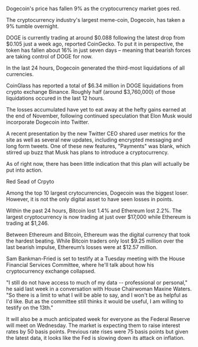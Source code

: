 Dogecoin's price has fallen 9% as the cryptocurrency market goes red.

The cryptocurrency industry's largest meme-coin, Dogecoin, has taken a 9% tumble overnight.

DOGE is currently trading at around $0.088 following the latest drop from $0.105 just a week ago, reported CoinGecko. To put it in perspective, the token has fallen about 16% in just seven days – meaning that bearish forces are taking control of DOGE for now.

In the last 24 hours, Dogecoin generated the third-most liquidations of all currencies.

CoinGlass has reported a total of $6.34 million in DOGE liquidations from crypto exchange Binance. Roughly half (around $3,760,000) of those liquidations occured in the last 12 hours.

The losses accumulated have yet to eat away at the hefty gains earned at the end of November, following continued speculation that Elon Musk would incorporate Dogecoin into Twitter.

A recent presentation by the new Twitter CEO shared user metrics for the site as well as several new updates, including encrypted messaging and long form tweets. One of these new features, "Payments" was blank, which stirred up buzz that Musk has plans to introduce a cryptocurrency.

As of right now, there has been little indication that this plan will actually be put into action.

Red Sead of Crpyto

Among the top 10 largest crytocurrencies, Dogecoin was the biggest loser. However, it is not the only digital asset to have seen losses in points.

Within the past 24 hours, Bitcoin lost 1.4% and Ethereum lost 2.2%. The largest cryptocurrency is now trading at just over $17,000 while Ethereum is trading at $1,246.

Between Ethereum and Bitcoin, Ethereum was the digital currency that took the hardest beating. While Bitcoin traders only lost $9.25 million over the last bearish impulse, Ethereum’s losses were at $12.57 million.

Sam Bankman-Fried is set to testify at a Tuesday meeting with the House Financial Services Committee, where he'll talk about how his cryptocurrency exchange collapsed.

"I still do not have access to much of my data -- professional or personal," he said last week in a conversation with House Chairwoman Maxine Waters. "So there is a limit to what I will be able to say, and I won't be as helpful as I'd like. But as the committee still thinks it would be useful, I am willing to testify on the 13th."

It will also be a much anticipated week for everyone as the Federal Reserve will meet on Wednesday. The market is expecting them to raise interest rates by 50 basis points. Previous rate rises were 75 basis points but given the latest data, it looks like the Fed is slowing down its attack on inflation.

